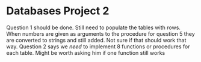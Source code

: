 # Databases Project 2

Question 1 should be done. Still need to populate the tables with rows.
When numbers are given as arguments to the procedure for question 5 they are converted to strings and still added. Not sure if
that should work that way.
Question 2 says we *need* to implement 8 functions or procedures for each table. Might be worth asking him if one function still
works
